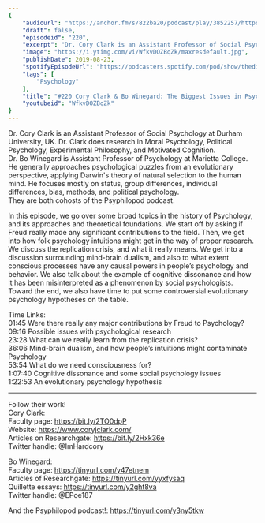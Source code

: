 ```yaml
---
{
	"audiourl": "https://anchor.fm/s/822ba20/podcast/play/3852257/https%3A%2F%2Fd3ctxlq1ktw2nl.cloudfront.net%2Fproduction%2F2019-6-13%2F18715674-44100-2-6e2e88b80c0ae.m4a",
	"draft": false,
	"episodeid": "220",
	"excerpt": "Dr. Cory Clark is an Assistant Professor of Social Psychology at Durham University, UK. Dr. Clark does research in Moral Psychology, Political Psychology, Experimental Philosophy, and Motivated Cognition.   ",
	"image": "https://i.ytimg.com/vi/WfkvDOZBqZk/maxresdefault.jpg",
	"publishDate": 2019-08-23,
	"spotifyEpisodeUrl": "https://podcasters.spotify.com/pod/show/thedissenter/episodes/220-Cory-Clark--Bo-Winegard-The-Biggest-Issues-in-Psychology-e4k2h1",
	"tags": [
		"Psychology"
	],
	"title": "#220 Cory Clark & Bo Winegard: The Biggest Issues in Psychology",
	"youtubeid": "WfkvDOZBqZk"
}
---
```

Dr. Cory Clark is an Assistant Professor of Social Psychology at Durham University, UK. Dr. Clark does research in Moral Psychology, Political Psychology, Experimental Philosophy, and Motivated Cognition.   
Dr. Bo Winegard is Assistant Professor of Psychology at Marietta College. He generally approaches psychological puzzles from an evolutionary perspective, applying Darwin's theory of natural selection to the human mind. He focuses mostly on status, group differences, individual differences, bias, methods, and political psychology.   
They are both cohosts of the Psyphilopod podcast.

In this episode, we go over some broad topics in the history of Psychology, and its approaches and theoretical foundations. We start off by asking if Freud really made any significant contributions to the field. Then, we get into how folk psychology intuitions might get in the way of proper research. We discuss the replication crisis, and what it really means. We get into a discussion surrounding mind-brain dualism, and also to what extent conscious processes have any causal powers in people’s psychology and behavior. We also talk about the example of cognitive dissonance and how it has been misinterpreted as a phenomenon by social psychologists. Toward the end, we also have time to put some controversial evolutionary psychology hypotheses on the table.

Time Links:  
<time>01:45</time> Were there really any major contributions by Freud to Psychology?  
<time>09:16</time> Possible issues with psychological research  
<time>23:28</time> What can we really learn from the replication crisis?                              
<time>36:06</time> Mind-brain dualism, and how people’s intuitions might contaminate Psychology  
<time>53:54</time> What do we need consciousness for?  
<time>1:07:40</time> Cognitive dissonance and some social psychology issues    
<time>1:22:53</time> An evolutionary psychology hypothesis

---

Follow their work!  
Cory Clark:  
Faculty page: https://bit.ly/2TO0dpP  
Website: https://www.coryjclark.com/  
Articles on Researchgate: https://bit.ly/2Hxk36e  
Twitter handle: @ImHardcory

Bo Winegard:  
Faculty page: https://tinyurl.com/y47etnem  
Articles of Researchgate: https://tinyurl.com/yyxfysaq  
Quillette essays: https://tinyurl.com/y2ght8va  
Twitter handle: @EPoe187

And the Psyphilopod podcast!: https://tinyurl.com/y3ny5tkw

